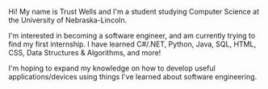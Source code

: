 
Hi! My name is Trust Wells and I'm a student studying Computer Science at the University of Nebraska-Lincoln. 

I'm interested in becoming a software engineer, and am currently trying to find my first internship. I have learned C#/.NET, Python, Java, SQL, HTML, CSS, Data Structures & Algorithms, and more!

I'm hoping to expand my knowledge on how to develop useful applications/devices using things I've learned about software engineering. 

